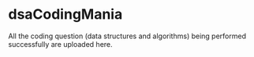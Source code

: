 # dsaCodingMania
All the coding question (data structures and algorithms) being performed successfully are uploaded here.

